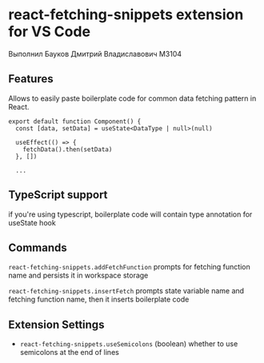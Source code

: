 # react-fetching-snippets extension for VS Code

Выполнил Бауков Дмитрий Владиславович M3104


## Features

Allows to easily paste boilerplate code for common data fetching pattern in React.

```typescriptreact
export default function Component() {
  const [data, setData] = useState<DataType | null>(null)

  useEffect(() => {
    fetchData().then(setData)
  }, [])

  ...
```

## TypeScript support

if you're using typescript, boilerplate code will contain type annotation for useState hook

## Commands
`react-fetching-snippets.addFetchFunction` prompts for fetching function name and persists it in workspace storage

`react-fetching-snippets.insertFetch` prompts state variable name and fetching function name, then it inserts boilerplate code


## Extension Settings

* `react-fetching-snippets.useSemicolons` (boolean) whether to use semicolons at the end of lines

